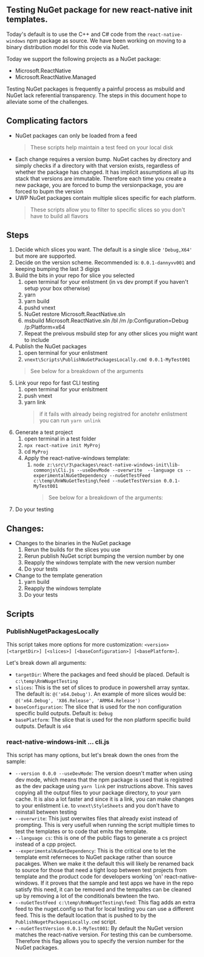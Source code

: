 ## Testing NuGet package for new react-native init templates.
Today's default is to use the C++ and C# code from the `react-native-windows` npm package as source. We have been working on moving to a binary distribution model for this code via NuGet. 

Today we support the following projects as a NuGet package:
 * Microsoft.ReactNative
 * Microsoft.ReactNative.Managed

 Testing NuGet packages is frequently a painful process as msbuild and NuGet lack referential transparency. The steps in this document hope to alleviate some of the challenges.

## Complicating factors
* NuGet packages can only be loaded from a feed
  > These scripts help maintain a test feed on your local disk
* Each change requires a version bump.
  NuGet caches by directory and simply checks if a directory with that version exists, regardless of whether the package has changed. It has implicit assumptions all up its stack that versions are immutable. Therefore each time you create a new package, you are forced to bump the versionpackage, you are forced to bupm the version
* UWP NuGet packages contain multiple slices specific for each platform.
  > These scripts allow you to filter to specific slices so you don't have to build all flavors


## Steps
1. Decide which slices you want. The default is a single slice `'Debug,X64'` but more are supported. 
1. Decide on the version scheme. Recommended is: `0.0.1-dannyvv001` and keeping bumping the last 3 digigs
1. Build the bits in your repo for slice you selected
   1. open terminal for your enlistment (in vs dev prompt if you haven't setup your box otherwise)
   1. yarn
   1. yarn build
   1. pushd vnext
   1. NuGet restore Microsoft.ReactNative.sln
   1. msbuild Microsoft.ReactNative.sln /bl /m /p:Configuration=Debug /p:Platform=x64
   1. Repeat the preivous msbuild step for any other slices you might want to include
1. Publish the NuGet packages
   1. open terminal for your enlistment
   1. `vnext\Scripts\PublishNuGetPackagesLocally.cmd 0.0.1-MyTest001`
   > See below for a breakdown of the arguments
1. Link your repo for fast CLI testing
   1. open terminal for your enlsitment
   1. push vnext
   1. yarn link
      > if it fails with already being registred for anotehr enlistment you can run `yarn unlink`
1. Generate a test project
   1. open terminal in a test folder
   1. `npx react-native init MyProj`
   1. cd `MyProj`
   1. Apply the react-native-windows template:
      1. `node z:\src\r3\packages\react-native-windows-init\lib-commonjs\Cli.js --useDevMode --overwrite  --language cs --experimentalNuGetDependency --nuGetTestFeed c:\temp\RnWNuGetTesting\feed --nuGetTestVersion 0.0.1-MyTest001 `
         > See below for a breakdown of the arguments:
1. Do your testing

## Changes:
* Changes to the binaries in the NuGet package
  1. Rerun the builds for the slices you use
  1. Rerun publish NuGet script bumping the version number by one
  1. Reapply the windows template with the new version number
  1. Do your tests
* Change to the template generation
  1. yarn build
  1. Reapply the windows template
  1. Do your tests

## Scripts
### PublishNugetPackagesLocally
This script takes more options for more customization: `<version> [<targetDir>] [<slices>] [<baseConfiguration>] [<basePlatform>]`.
      
Let's break down all arguments:
* `targetDir`: Where the packages and feed should be placed. Default is `c:\temp\RnWNugetTesting`
* `slices`: This is the set of slices to produce in powershell array syntax. The default is: `@('x64.Debug')`. An example of more slices would be: `@('x64.Debug', 'X86.Release', 'ARM64.Release')`
* `baseConfiguration`: The slice that is used for the non configuration specific build outputs. Default is: `Debug`
* `basePlatform`: The slice that is used for the non platform specific build outputs. Default is `x64`

### react-native-windows-init ... cli.js
This script has many options, but let's break down the ones from the sample:
* `--version 0.0.0 --useDevMode`: The version doesn't matter when using dev mode, which means that the npm package is used that is registred as the dev package using `yarn link` per instructions above. This saves copying all the output files to your package directory, to your yarn cache. It is also a lot faster and since it is a link, you can make changes to your enlistment i.e. to `vnext\StyleSheets` and you don't have to reinstall between testing
* `--overwrite`: This just overwites files that already exist instead of prompting. This is very usefull when running the script multiple times to test the templates or to code that emits the template.
* `--language cs`: this is one of the public flags to generate a cs project instead of a cpp project. 
* `--experimentalNuGetDependency`: This is the critical one to let the template emit referneces to NuGet package rather than source pacakges. When we make it the default this will likely be renamed back to source for those that need a tight loop between test projects from template and the product code for developers working 'on' react-native-windows. If it proves that the sample and test apps we have in the repo satisfy this need, it can be removed and the tempaltes can be cleaned up by removing a lot of the conditionals bewteen the two.
* `--nuGetTestFeed c:\temp\RnWNugetTesting\feed`: This flag adds an extra feed to the nuget.config so that for local testing you can use a different feed. This is the default location that is pushed to by the `PublishNugetPackagesLocally.cmd` script.
* `--nuGetTestVersion 0.0.1-MyTest001`: By default the NuGet version matches the react-native version. For testing this can be cumbersome. Therefore this flag allows you to specify the version number for the NuGet packages. 

